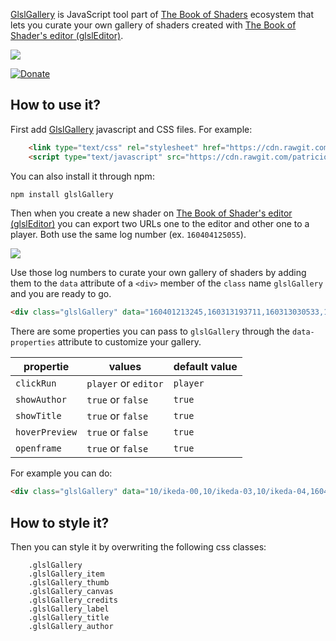 [GlslGallery](https://github.com/patriciogonzalezvivo/glslGallery) is JavaScript tool part of [The Book of Shaders](http://thebookofshaders.com) ecosystem that lets you curate your own gallery of shaders created with [The Book of Shader's editor (glslEditor)](http://editor.thebookofshaders.com).

![](http://patriciogonzalezvivo.com/images/glslGallery/01.gif)

[![Donate](https://www.paypalobjects.com/en_US/i/btn/btn_donate_SM.gif)](https://www.paypal.com/cgi-bin/webscr?cmd=_s-xclick&hosted_button_id=4BQMKQJDQ9XH6)

## How to use it?

First add [GlslGallery](https://github.com/patriciogonzalezvivo/glslGallery) javascript and CSS files. For example:

```html
    <link type="text/css" rel="stylesheet" href="https://cdn.rawgit.com/patriciogonzalezvivo/glslGallery/gh-pages/build/glslGallery.css">
    <script type="text/javascript" src="https://cdn.rawgit.com/patriciogonzalezvivo/glslGallery/gh-pages/build/glslGallery.js"></script>
```

You can also install it through npm:

```bash
npm install glslGallery
```

Then when you create a new shader on [The Book of Shader's editor ](http://editor.thebookofshaders.com)
[(glslEditor)](https://github.com/patriciogonzalezvivo/glslEditor) you can export two URLs one to the editor and other one to a player. Both use the same log number (ex. `160404125055`).

![](http://patriciogonzalezvivo.com/images/glslGallery/00.gif)

Use those log numbers to curate your own gallery of shaders by adding them to the ```data``` attribute of a ```<div>``` member of the ```class``` name ```glslGallery``` and you are ready to go.

```html
<div class="glslGallery" data="160401213245,160313193711,160313030533,160313025607,160313020334,160308160958,160308014412,160307213819,160306213426,160304203554,160304202332,160302022724,160219112614,160302003807,160302102102,160302101618"></div>
```

There are some properties you can pass to ```glslGallery``` through the ```data-properties``` attribute to customize your gallery.

|propertie | values | default value |
|----------|--------|---------------|
|```clickRun```| ```player``` or ```editor``` | ```player``` |
|```showAuthor```| ```true``` or ```false``` | ```true``` |
|```showTitle```| ```true``` or ```false``` | ```true``` |
|```hoverPreview```| ```true``` or ```false``` | ```true``` |
|```openframe```| ```true``` or ```false``` | ```true``` |

For example you can do:

```html
<div class="glslGallery" data="10/ikeda-00,10/ikeda-03,10/ikeda-04,160401213245,160313193711,160313030533,160313025607,160313020334,160308160958,160308014412" data-properties="clickRun:editor,showAuthor:false,hoverPreview:false"></div>
```

## How to style it?
Then you can style it by overwriting the following css classes:

```
    .glslGallery
    .glslGallery_item
    .glslGallery_thumb
    .glslGallery_canvas
    .glslGallery_credits
    .glslGallery_label
    .glslGallery_title
    .glslGallery_author
```
